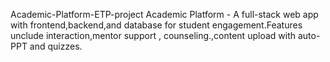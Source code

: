 Academic-Platform-ETP-project
Academic Platform - A full-stack web app with frontend,backend,and database for student engagement.Features unclude interaction,mentor support , counseling.,content upload with auto-PPT and quizzes.
